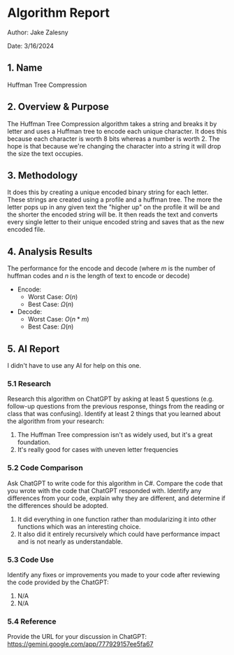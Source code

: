 # Algorithm Report

Author: Jake Zalesny

Date: 3/16/2024

## 1. Name
Huffman Tree Compression

## 2. Overview & Purpose
The Huffman Tree Compression algorithm takes a string and breaks it by letter and uses a Huffman tree to encode each unique character. It does this because each character is worth 8 bits whereas a number is worth 2. The hope is that because we're changing the character into a string it will drop the size the text occupies. 

## 3. Methodology
It does this by creating a unique encoded binary string for each letter. These strings are created using a profile and a huffman tree. The more the letter pops up in any given text the "higher up" on the profile it will be and the shorter the encoded string will be. It then reads the text and converts every single letter to their unique encoded string and saves that as the new encoded file. 


## 4. Analysis Results

The performance for the encode and decode (where $m$ is the number of huffman codes and $n$ is the length of text to encode or decode)

* Encode:
    * Worst Case: $O(n)$
    * Best Case: $\Omega(n)$
* Decode:
    * Worst Case: $O(n*m)$
    * Best Case: $\Omega(n)$

## 5. AI Report
I didn't have to use any AI for help on this one. 

### 5.1 Research

Research this algorithm on ChatGPT by asking at least 5 questions (e.g. follow-up questions from the previous response, things from the reading or class that was confusing).  Identify at least 2 things that you learned about the algorithm from your research:

1. The Huffman Tree compression isn't as widely used, but it's a great foundation. 
2. It's really good for cases with uneven letter frequencies

### 5.2 Code Comparison

Ask ChatGPT to write code for this algorithm in C#.  Compare the code that you wrote with the code that ChatGPT responded with.  Identify any differences from your code, explain why they are different, and determine if the differences should be adopted.

1. It did everything in one function rather than modularizing it into other functions which was an interesting choice. 
2. It also did it entirely recursively which could have performance impact and is not nearly as understandable. 

### 5.3 Code Use

Identify any fixes or improvements you made to your code after reviewing the code provided by the ChatGPT:

1. N/A
2. N/A

### 5.4 Reference

Provide the URL for your discussion in ChatGPT:
https://gemini.google.com/app/777929157ee5fa67


